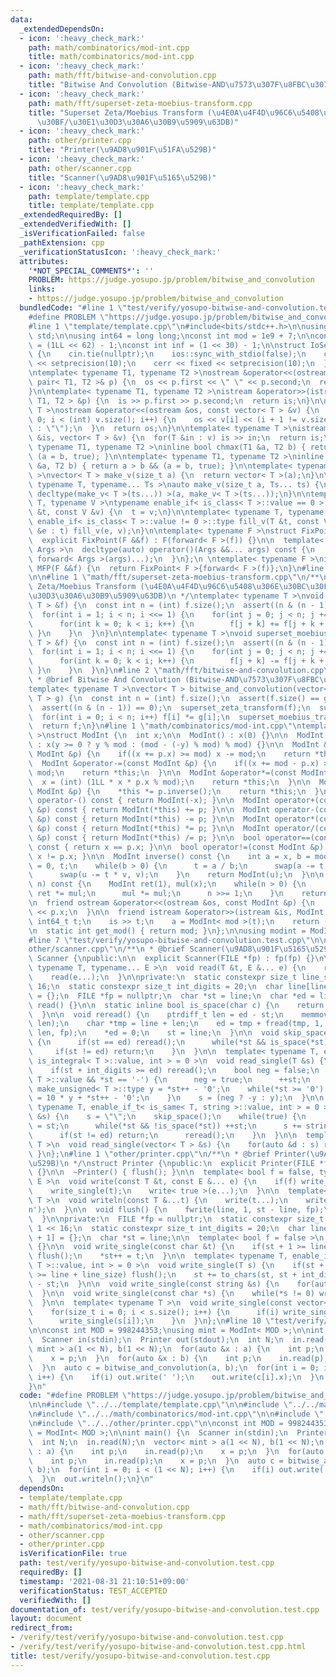 ```yaml
---
data:
  _extendedDependsOn:
  - icon: ':heavy_check_mark:'
    path: math/combinatorics/mod-int.cpp
    title: math/combinatorics/mod-int.cpp
  - icon: ':heavy_check_mark:'
    path: math/fft/bitwise-and-convolution.cpp
    title: "Bitwise And Convolution (Bitwise-AND\u7573\u307F\u8FBC\u307F)"
  - icon: ':heavy_check_mark:'
    path: math/fft/superset-zeta-moebius-transform.cpp
    title: "Superset Zeta/Moebius Transform (\u4E0A\u4F4D\u96C6\u5408\u306E\u30BC\u30FC\
      \u30BF/\u30E1\u30D3\u30A6\u30B9\u5909\u63DB)"
  - icon: ':heavy_check_mark:'
    path: other/printer.cpp
    title: "Printer(\u9AD8\u901F\u51FA\u529B)"
  - icon: ':heavy_check_mark:'
    path: other/scanner.cpp
    title: "Scanner(\u9AD8\u901F\u5165\u529B)"
  - icon: ':heavy_check_mark:'
    path: template/template.cpp
    title: template/template.cpp
  _extendedRequiredBy: []
  _extendedVerifiedWith: []
  _isVerificationFailed: false
  _pathExtension: cpp
  _verificationStatusIcon: ':heavy_check_mark:'
  attributes:
    '*NOT_SPECIAL_COMMENTS*': ''
    PROBLEM: https://judge.yosupo.jp/problem/bitwise_and_convolution
    links:
    - https://judge.yosupo.jp/problem/bitwise_and_convolution
  bundledCode: "#line 1 \"test/verify/yosupo-bitwise-and-convolution.test.cpp\"\n\
    #define PROBLEM \"https://judge.yosupo.jp/problem/bitwise_and_convolution\"\n\n\
    #line 1 \"template/template.cpp\"\n#include<bits/stdc++.h>\n\nusing namespace\
    \ std;\n\nusing int64 = long long;\nconst int mod = 1e9 + 7;\n\nconst int64 infll\
    \ = (1LL << 62) - 1;\nconst int inf = (1 << 30) - 1;\n\nstruct IoSetup {\n  IoSetup()\
    \ {\n    cin.tie(nullptr);\n    ios::sync_with_stdio(false);\n    cout << fixed\
    \ << setprecision(10);\n    cerr << fixed << setprecision(10);\n  }\n} iosetup;\n\
    \ntemplate< typename T1, typename T2 >\nostream &operator<<(ostream &os, const\
    \ pair< T1, T2 >& p) {\n  os << p.first << \" \" << p.second;\n  return os;\n\
    }\n\ntemplate< typename T1, typename T2 >\nistream &operator>>(istream &is, pair<\
    \ T1, T2 > &p) {\n  is >> p.first >> p.second;\n  return is;\n}\n\ntemplate< typename\
    \ T >\nostream &operator<<(ostream &os, const vector< T > &v) {\n  for(int i =\
    \ 0; i < (int) v.size(); i++) {\n    os << v[i] << (i + 1 != v.size() ? \" \"\
    \ : \"\");\n  }\n  return os;\n}\n\ntemplate< typename T >\nistream &operator>>(istream\
    \ &is, vector< T > &v) {\n  for(T &in : v) is >> in;\n  return is;\n}\n\ntemplate<\
    \ typename T1, typename T2 >\ninline bool chmax(T1 &a, T2 b) { return a < b &&\
    \ (a = b, true); }\n\ntemplate< typename T1, typename T2 >\ninline bool chmin(T1\
    \ &a, T2 b) { return a > b && (a = b, true); }\n\ntemplate< typename T = int64\
    \ >\nvector< T > make_v(size_t a) {\n  return vector< T >(a);\n}\n\ntemplate<\
    \ typename T, typename... Ts >\nauto make_v(size_t a, Ts... ts) {\n  return vector<\
    \ decltype(make_v< T >(ts...)) >(a, make_v< T >(ts...));\n}\n\ntemplate< typename\
    \ T, typename V >\ntypename enable_if< is_class< T >::value == 0 >::type fill_v(T\
    \ &t, const V &v) {\n  t = v;\n}\n\ntemplate< typename T, typename V >\ntypename\
    \ enable_if< is_class< T >::value != 0 >::type fill_v(T &t, const V &v) {\n  for(auto\
    \ &e : t) fill_v(e, v);\n}\n\ntemplate< typename F >\nstruct FixPoint : F {\n\
    \  explicit FixPoint(F &&f) : F(forward< F >(f)) {}\n\n  template< typename...\
    \ Args >\n  decltype(auto) operator()(Args &&... args) const {\n    return F::operator()(*this,\
    \ forward< Args >(args)...);\n  }\n};\n \ntemplate< typename F >\ninline decltype(auto)\
    \ MFP(F &&f) {\n  return FixPoint< F >{forward< F >(f)};\n}\n#line 4 \"test/verify/yosupo-bitwise-and-convolution.test.cpp\"\
    \n\n#line 1 \"math/fft/superset-zeta-moebius-transform.cpp\"\n/**\n * @brief Superset\
    \ Zeta/Moebius Transform (\u4E0A\u4F4D\u96C6\u5408\u306E\u30BC\u30FC\u30BF/\u30E1\
    \u30D3\u30A6\u30B9\u5909\u63DB)\n */\ntemplate< typename T >\nvoid superset_zeta_transform(vector<\
    \ T > &f) {\n  const int n = (int) f.size();\n  assert((n & (n - 1)) == 0);\n\
    \  for(int i = 1; i < n; i <<= 1) {\n    for(int j = 0; j < n; j += i << 1) {\n\
    \      for(int k = 0; k < i; k++) {\n        f[j + k] += f[j + k + i];\n     \
    \ }\n    }\n  }\n}\n\ntemplate< typename T >\nvoid superset_moebius_transform(vector<\
    \ T > &f) {\n  const int n = (int) f.size();\n  assert((n & (n - 1)) == 0);\n\
    \  for(int i = 1; i < n; i <<= 1) {\n    for(int j = 0; j < n; j += i << 1) {\n\
    \      for(int k = 0; k < i; k++) {\n        f[j + k] -= f[j + k + i];\n     \
    \ }\n    }\n  }\n}\n#line 2 \"math/fft/bitwise-and-convolution.cpp\"\n\n/**\n\
    \ * @brief Bitwise And Convolution (Bitwise-AND\u7573\u307F\u8FBC\u307F)\n */\n\
    template< typename T >\nvector< T > bitwise_and_convolution(vector< T > f, vector<\
    \ T > g) {\n  const int n = (int) f.size();\n  assert(f.size() == g.size());\n\
    \  assert((n & (n - 1)) == 0);\n  superset_zeta_transform(f);\n  superset_zeta_transform(g);\n\
    \  for(int i = 0; i < n; i++) f[i] *= g[i];\n  superset_moebius_transform(f);\n\
    \  return f;\n}\n#line 1 \"math/combinatorics/mod-int.cpp\"\ntemplate< int mod\
    \ >\nstruct ModInt {\n  int x;\n\n  ModInt() : x(0) {}\n\n  ModInt(int64_t y)\
    \ : x(y >= 0 ? y % mod : (mod - (-y) % mod) % mod) {}\n\n  ModInt &operator+=(const\
    \ ModInt &p) {\n    if((x += p.x) >= mod) x -= mod;\n    return *this;\n  }\n\n\
    \  ModInt &operator-=(const ModInt &p) {\n    if((x += mod - p.x) >= mod) x -=\
    \ mod;\n    return *this;\n  }\n\n  ModInt &operator*=(const ModInt &p) {\n  \
    \  x = (int) (1LL * x * p.x % mod);\n    return *this;\n  }\n\n  ModInt &operator/=(const\
    \ ModInt &p) {\n    *this *= p.inverse();\n    return *this;\n  }\n\n  ModInt\
    \ operator-() const { return ModInt(-x); }\n\n  ModInt operator+(const ModInt\
    \ &p) const { return ModInt(*this) += p; }\n\n  ModInt operator-(const ModInt\
    \ &p) const { return ModInt(*this) -= p; }\n\n  ModInt operator*(const ModInt\
    \ &p) const { return ModInt(*this) *= p; }\n\n  ModInt operator/(const ModInt\
    \ &p) const { return ModInt(*this) /= p; }\n\n  bool operator==(const ModInt &p)\
    \ const { return x == p.x; }\n\n  bool operator!=(const ModInt &p) const { return\
    \ x != p.x; }\n\n  ModInt inverse() const {\n    int a = x, b = mod, u = 1, v\
    \ = 0, t;\n    while(b > 0) {\n      t = a / b;\n      swap(a -= t * b, b);\n\
    \      swap(u -= t * v, v);\n    }\n    return ModInt(u);\n  }\n\n  ModInt pow(int64_t\
    \ n) const {\n    ModInt ret(1), mul(x);\n    while(n > 0) {\n      if(n & 1)\
    \ ret *= mul;\n      mul *= mul;\n      n >>= 1;\n    }\n    return ret;\n  }\n\
    \n  friend ostream &operator<<(ostream &os, const ModInt &p) {\n    return os\
    \ << p.x;\n  }\n\n  friend istream &operator>>(istream &is, ModInt &a) {\n   \
    \ int64_t t;\n    is >> t;\n    a = ModInt< mod >(t);\n    return (is);\n  }\n\
    \n  static int get_mod() { return mod; }\n};\n\nusing modint = ModInt< mod >;\n\
    #line 7 \"test/verify/yosupo-bitwise-and-convolution.test.cpp\"\n\n#line 1 \"\
    other/scanner.cpp\"\n/**\n * @brief Scanner(\u9AD8\u901F\u5165\u529B)\n */\nstruct\
    \ Scanner {\npublic:\n\n  explicit Scanner(FILE *fp) : fp(fp) {}\n\n  template<\
    \ typename T, typename... E >\n  void read(T &t, E &... e) {\n    read_single(t);\n\
    \    read(e...);\n  }\n\nprivate:\n  static constexpr size_t line_size = 1 <<\
    \ 16;\n  static constexpr size_t int_digits = 20;\n  char line[line_size + 1]\
    \ = {};\n  FILE *fp = nullptr;\n  char *st = line;\n  char *ed = line;\n\n  void\
    \ read() {}\n\n  static inline bool is_space(char c) {\n    return c <= ' ';\n\
    \  }\n\n  void reread() {\n    ptrdiff_t len = ed - st;\n    memmove(line, st,\
    \ len);\n    char *tmp = line + len;\n    ed = tmp + fread(tmp, 1, line_size -\
    \ len, fp);\n    *ed = 0;\n    st = line;\n  }\n\n  void skip_space() {\n    while(true)\
    \ {\n      if(st == ed) reread();\n      while(*st && is_space(*st)) ++st;\n \
    \     if(st != ed) return;\n    }\n  }\n\n  template< typename T, enable_if_t<\
    \ is_integral< T >::value, int > = 0 >\n  void read_single(T &s) {\n    skip_space();\n\
    \    if(st + int_digits >= ed) reread();\n    bool neg = false;\n    if(is_signed<\
    \ T >::value && *st == '-') {\n      neg = true;\n      ++st;\n    }\n    typename\
    \ make_unsigned< T >::type y = *st++ - '0';\n    while(*st >= '0') {\n      y\
    \ = 10 * y + *st++ - '0';\n    }\n    s = (neg ? -y : y);\n  }\n\n  template<\
    \ typename T, enable_if_t< is_same< T, string >::value, int > = 0 >\n  void read_single(T\
    \ &s) {\n    s = \"\";\n    skip_space();\n    while(true) {\n      char *base\
    \ = st;\n      while(*st && !is_space(*st)) ++st;\n      s += string(base, st);\n\
    \      if(st != ed) return;\n      reread();\n    }\n  }\n\n  template< typename\
    \ T >\n  void read_single(vector< T > &s) {\n    for(auto &d : s) read(d);\n \
    \ }\n};\n#line 1 \"other/printer.cpp\"\n/**\n * @brief Printer(\u9AD8\u901F\u51FA\
    \u529B)\n */\nstruct Printer {\npublic:\n  explicit Printer(FILE *fp) : fp(fp)\
    \ {}\n\n  ~Printer() { flush(); }\n\n  template< bool f = false, typename T, typename...\
    \ E >\n  void write(const T &t, const E &... e) {\n    if(f) write_single(' ');\n\
    \    write_single(t);\n    write< true >(e...);\n  }\n\n  template< typename...\
    \ T >\n  void writeln(const T &...t) {\n    write(t...);\n    write_single('\\\
    n');\n  }\n\n  void flush() {\n    fwrite(line, 1, st - line, fp);\n    st = line;\n\
    \  }\n\nprivate:\n  FILE *fp = nullptr;\n  static constexpr size_t line_size =\
    \ 1 << 16;\n  static constexpr size_t int_digits = 20;\n  char line[line_size\
    \ + 1] = {};\n  char *st = line;\n\n  template< bool f = false >\n  void write()\
    \ {}\n\n  void write_single(const char &t) {\n    if(st + 1 >= line + line_size)\
    \ flush();\n    *st++ = t;\n  }\n\n  template< typename T, enable_if_t< is_integral<\
    \ T >::value, int > = 0 >\n  void write_single(T s) {\n    if(st + int_digits\
    \ >= line + line_size) flush();\n    st += to_chars(st, st + int_digits, s).ptr\
    \ - st;\n  }\n\n  void write_single(const string &s) {\n    for(auto &c: s) write_single(c);\n\
    \  }\n\n  void write_single(const char *s) {\n    while(*s != 0) write_single(*s++);\n\
    \  }\n\n  template< typename T >\n  void write_single(const vector< T > &s) {\n\
    \    for(size_t i = 0; i < s.size(); i++) {\n      if(i) write_single(' ');\n\
    \      write_single(s[i]);\n    }\n  }\n};\n#line 10 \"test/verify/yosupo-bitwise-and-convolution.test.cpp\"\
    \n\nconst int MOD = 998244353;\nusing mint = ModInt< MOD >;\n\nint main() {\n\
    \  Scanner in(stdin);\n  Printer out(stdout);\n  int N;\n  in.read(N);\n  vector<\
    \ mint > a(1 << N), b(1 << N);\n  for(auto &x : a) {\n    int p;\n    in.read(p);\n\
    \    x = p;\n  }\n  for(auto &x : b) {\n    int p;\n    in.read(p);\n    x = p;\n\
    \  }\n  auto c = bitwise_and_convolution(a, b);\n  for(int i = 0; i < (1 << N);\
    \ i++) {\n    if(i) out.write(' ');\n    out.write(c[i].x);\n  }\n  out.writeln();\n\
    }\n"
  code: "#define PROBLEM \"https://judge.yosupo.jp/problem/bitwise_and_convolution\"\
    \n\n#include \"../../template/template.cpp\"\n\n#include \"../../math/fft/bitwise-and-convolution.cpp\"\
    \n#include \"../../math/combinatorics/mod-int.cpp\"\n\n#include \"../../other/scanner.cpp\"\
    \n#include \"../../other/printer.cpp\"\n\nconst int MOD = 998244353;\nusing mint\
    \ = ModInt< MOD >;\n\nint main() {\n  Scanner in(stdin);\n  Printer out(stdout);\n\
    \  int N;\n  in.read(N);\n  vector< mint > a(1 << N), b(1 << N);\n  for(auto &x\
    \ : a) {\n    int p;\n    in.read(p);\n    x = p;\n  }\n  for(auto &x : b) {\n\
    \    int p;\n    in.read(p);\n    x = p;\n  }\n  auto c = bitwise_and_convolution(a,\
    \ b);\n  for(int i = 0; i < (1 << N); i++) {\n    if(i) out.write(' ');\n    out.write(c[i].x);\n\
    \  }\n  out.writeln();\n}\n"
  dependsOn:
  - template/template.cpp
  - math/fft/bitwise-and-convolution.cpp
  - math/fft/superset-zeta-moebius-transform.cpp
  - math/combinatorics/mod-int.cpp
  - other/scanner.cpp
  - other/printer.cpp
  isVerificationFile: true
  path: test/verify/yosupo-bitwise-and-convolution.test.cpp
  requiredBy: []
  timestamp: '2021-08-31 21:10:51+09:00'
  verificationStatus: TEST_ACCEPTED
  verifiedWith: []
documentation_of: test/verify/yosupo-bitwise-and-convolution.test.cpp
layout: document
redirect_from:
- /verify/test/verify/yosupo-bitwise-and-convolution.test.cpp
- /verify/test/verify/yosupo-bitwise-and-convolution.test.cpp.html
title: test/verify/yosupo-bitwise-and-convolution.test.cpp
---
```

